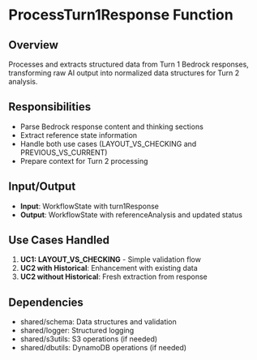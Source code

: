 # ProcessTurn1Response Function

## Overview
Processes and extracts structured data from Turn 1 Bedrock responses, transforming raw AI output into normalized data structures for Turn 2 analysis.

## Responsibilities
- Parse Bedrock response content and thinking sections
- Extract reference state information
- Handle both use cases (LAYOUT_VS_CHECKING and PREVIOUS_VS_CURRENT)
- Prepare context for Turn 2 processing

## Input/Output
- **Input**: WorkflowState with turn1Response
- **Output**: WorkflowState with referenceAnalysis and updated status

## Use Cases Handled
1. **UC1: LAYOUT_VS_CHECKING** - Simple validation flow
2. **UC2 with Historical**: Enhancement with existing data
3. **UC2 without Historical**: Fresh extraction from response

## Dependencies
- shared/schema: Data structures and validation
- shared/logger: Structured logging
- shared/s3utils: S3 operations (if needed)
- shared/dbutils: DynamoDB operations (if needed)
